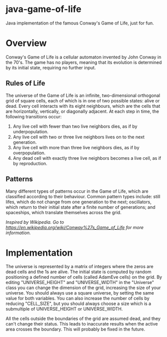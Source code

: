 # java-game-of-life
Java implementation of the famous Conway's Game of Life, just for fun.

# Overview

Conway's Game of Life is a cellular automaton invented by John Conway in the 70's.
The game has no players, meaning that its evolution is determined by its initial state, requiring no further input.

## Rules of Life

The universe of the Game of Life is an infinite, two-dimensional orthogonal grid of square cells, each of which is in one of two possible states: alive or dead. Every cell interacts with its eight neighbours, which are the cells that are horizontally, vertically, or diagonally adjacent. At each step in time, the following transitions occur:

1. Any live cell with fewer than two live neighbors dies, as if by underpopulation.
2. Any live cell with two or three live neighbors lives on to the next generation.
3. Any live cell with more than three live neighbors dies, as if by overpopulation.
4. Any dead cell with exactly three live neighbors becomes a live cell, as if by reproduction.

## Patterns

Many different types of patterns occur in the Game of Life, which are classified according to their behaviour. Common pattern types include: still lifes, which do not change from one generation to the next; oscillators, which return to their initial state after a finite number of generations; and spaceships, which translate themselves across the grid.

*Inspired by Wikipedia. Go to https://en.wikipedia.org/wiki/Conway%27s_Game_of_Life for more information.*

# Implementation

The universe is represented by a matrix of integers where the zeros are dead cells and the 1s are alive. The initial state is computed by random positioning a defined number of cells (called AdamEve cells) on the grid. 
By editing "UNIVERSE_HEIGHT" and "UNIVERSE_WIDTH" in the "Universe" class you can change the dimension of the grid, increasing the size of your universe. You should always use a square universe, by setting the same value for both variables. You can also increase the number of cells by reducing "CELL_SIZE", but you should always choose a size which is a submultiple of UNIVERSE_HEIGHT or UNIVERSE_WIDTH.

All the cells outside the boundaries of the grid are assumed dead, and they can't change their status. This leads to inaccurate results when the active area crosses the boundary. This will probably be fixed in the future.

